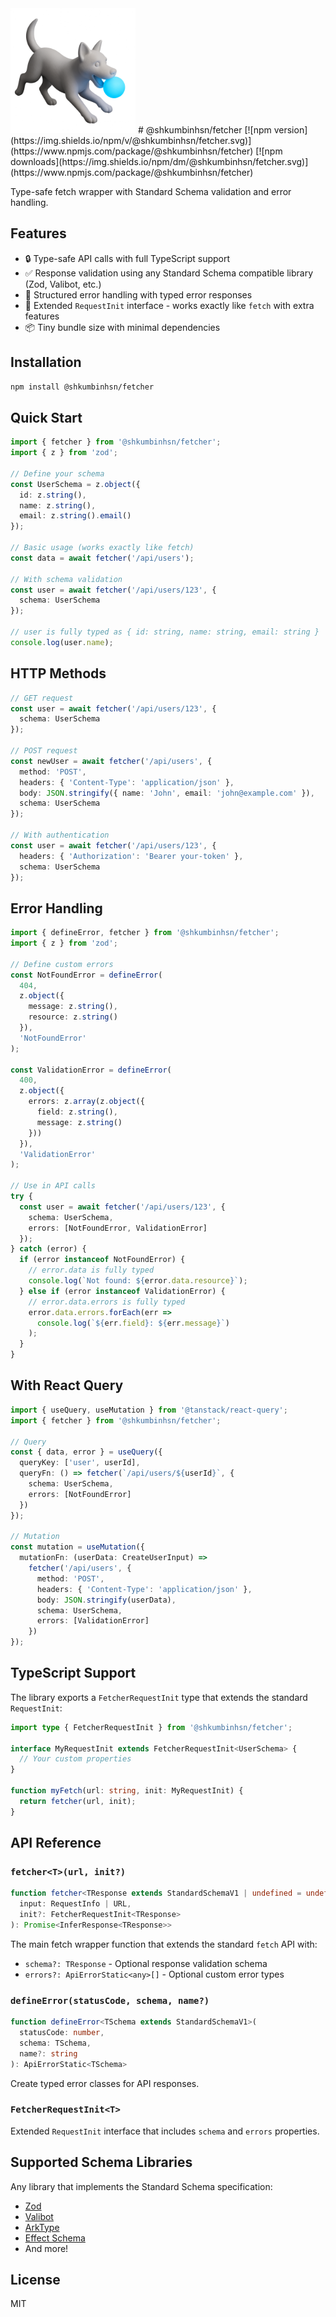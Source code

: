 <img src="./docs/src/assets/img.png" alt="Dog fetching a ball" width="200" />
# @shkumbinhsn/fetcher
[![npm version](https://img.shields.io/npm/v/@shkumbinhsn/fetcher.svg)](https://www.npmjs.com/package/@shkumbinhsn/fetcher)
[![npm downloads](https://img.shields.io/npm/dm/@shkumbinhsn/fetcher.svg)](https://www.npmjs.com/package/@shkumbinhsn/fetcher)

Type-safe fetch wrapper with Standard Schema validation and error handling.

## Features

- 🔒 Type-safe API calls with full TypeScript support
- ✅ Response validation using any Standard Schema compatible library (Zod, Valibot, etc.)
- 🎯 Structured error handling with typed error responses
- 🚀 Extended `RequestInit` interface - works exactly like `fetch` with extra features
- 📦 Tiny bundle size with minimal dependencies

## Installation

```bash
npm install @shkumbinhsn/fetcher
```

## Quick Start

```typescript
import { fetcher } from '@shkumbinhsn/fetcher';
import { z } from 'zod';

// Define your schema
const UserSchema = z.object({
  id: z.string(),
  name: z.string(),
  email: z.string().email()
});

// Basic usage (works exactly like fetch)
const data = await fetcher('/api/users');

// With schema validation
const user = await fetcher('/api/users/123', {
  schema: UserSchema
});

// user is fully typed as { id: string, name: string, email: string }
console.log(user.name);
```

## HTTP Methods

```typescript
// GET request
const user = await fetcher('/api/users/123', {
  schema: UserSchema
});

// POST request
const newUser = await fetcher('/api/users', {
  method: 'POST',
  headers: { 'Content-Type': 'application/json' },
  body: JSON.stringify({ name: 'John', email: 'john@example.com' }),
  schema: UserSchema
});

// With authentication
const user = await fetcher('/api/users/123', {
  headers: { 'Authorization': 'Bearer your-token' },
  schema: UserSchema
});
```

## Error Handling

```typescript
import { defineError, fetcher } from '@shkumbinhsn/fetcher';
import { z } from 'zod';

// Define custom errors
const NotFoundError = defineError(
  404,
  z.object({
    message: z.string(),
    resource: z.string()
  }),
  'NotFoundError'
);

const ValidationError = defineError(
  400,
  z.object({
    errors: z.array(z.object({
      field: z.string(),
      message: z.string()
    }))
  }),
  'ValidationError'
);

// Use in API calls
try {
  const user = await fetcher('/api/users/123', {
    schema: UserSchema,
    errors: [NotFoundError, ValidationError]
  });
} catch (error) {
  if (error instanceof NotFoundError) {
    // error.data is fully typed
    console.log(`Not found: ${error.data.resource}`);
  } else if (error instanceof ValidationError) {
    // error.data.errors is fully typed
    error.data.errors.forEach(err => 
      console.log(`${err.field}: ${err.message}`)
    );
  }
}
```

## With React Query

```typescript
import { useQuery, useMutation } from '@tanstack/react-query';
import { fetcher } from '@shkumbinhsn/fetcher';

// Query
const { data, error } = useQuery({
  queryKey: ['user', userId],
  queryFn: () => fetcher(`/api/users/${userId}`, {
    schema: UserSchema,
    errors: [NotFoundError]
  })
});

// Mutation
const mutation = useMutation({
  mutationFn: (userData: CreateUserInput) => 
    fetcher('/api/users', {
      method: 'POST',
      headers: { 'Content-Type': 'application/json' },
      body: JSON.stringify(userData),
      schema: UserSchema,
      errors: [ValidationError]
    })
});
```

## TypeScript Support

The library exports a `FetcherRequestInit` type that extends the standard `RequestInit`:

```typescript
import type { FetcherRequestInit } from '@shkumbinhsn/fetcher';

interface MyRequestInit extends FetcherRequestInit<UserSchema> {
  // Your custom properties
}

function myFetch(url: string, init: MyRequestInit) {
  return fetcher(url, init);
}
```

## API Reference

### `fetcher<T>(url, init?)`

```typescript
function fetcher<TResponse extends StandardSchemaV1 | undefined = undefined>(
  input: RequestInfo | URL,
  init?: FetcherRequestInit<TResponse>
): Promise<InferResponse<TResponse>>
```

The main fetch wrapper function that extends the standard `fetch` API with:
- `schema?: TResponse` - Optional response validation schema
- `errors?: ApiErrorStatic<any>[]` - Optional custom error types

### `defineError(statusCode, schema, name?)`

```typescript
function defineError<TSchema extends StandardSchemaV1>(
  statusCode: number,
  schema: TSchema,
  name?: string
): ApiErrorStatic<TSchema>
```

Create typed error classes for API responses.

### `FetcherRequestInit<T>`

Extended `RequestInit` interface that includes `schema` and `errors` properties.

## Supported Schema Libraries

Any library that implements the Standard Schema specification:

- [Zod](https://zod.dev)
- [Valibot](https://valibot.dev) 
- [ArkType](https://arktype.io)
- [Effect Schema](https://effect.website/docs/schema/introduction)
- And more!

## License

MIT
